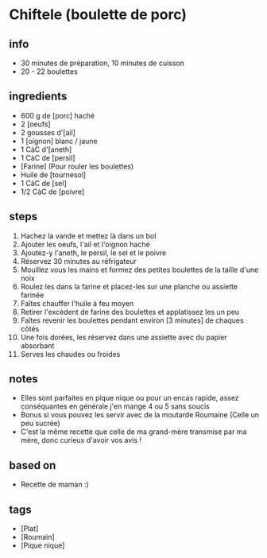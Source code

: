 # Chiftele (boulette de porc)

## info  
* 30 minutes de préparation, 10 minutes de cuisson
* 20 - 22 boulettes

## ingredients
* 600 g de [porc] haché
* 2 [oeufs]
* 2 gousses d'[ail]
* 1 [oignon] blanc / jaune
* 1 CàC d'[aneth]
* 1 CàC de [persil]
* [Farine] (Pour rouler les boulettes)
* Huile de [tournesol]
* 1 CàC de [sel]
* 1/2 CàC de [poivre]

## steps  
1. Hachez la vande et mettez là dans un bol
2. Ajouter les oeufs, l'ail et l'oignon haché
3. Ajoutez-y l'aneth, le persil, le sel et le poivre
4. Réservez 30 minutes au réfrigateur
5. Mouillez vous les mains et formez des petites boulettes de la taille d'une noix
6. Roulez les dans la farine et placez-les sur une planche ou assiette farinée
7. Faîtes chauffer l'huile à feu moyen
8. Retirer l'excèdent de farine des boulettes et applatissez les un peu
9. Faîtes revenir les boulettes pendant environ [3 minutes] de chaques côtés
10. Une fois dorées, les réservez dans une assiette avec du papier absorbant
11. Serves les chaudes ou froides

## notes
* Elles sont parfaites en pique nique ou pour un encas rapide, assez conséquantes en générale j'en mange 4 ou 5 sans soucis
* Bonus si vous pouvez les servir avec de la moutarde Roumaine (Celle un peu sucrée)
* C'est la même recette que celle de ma grand-mère transmise par ma mère, donc curieux d'avoir vos avis !

## based on  
* Recette de maman :)

## tags
* [Plat]
* [Roumain]
* [Pique nique]